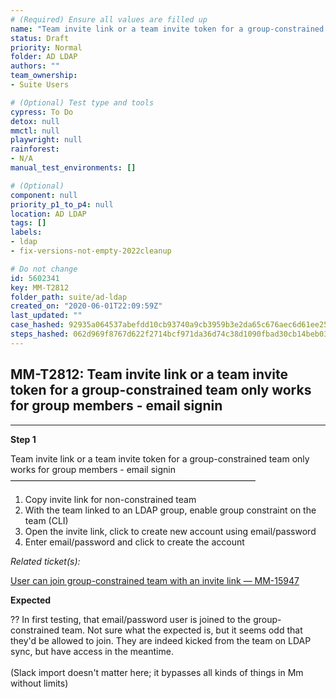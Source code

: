 ```yaml
---
# (Required) Ensure all values are filled up
name: "Team invite link or a team invite token for a group-constrained team only works for group members - email signin"
status: Draft
priority: Normal
folder: AD LDAP
authors: ""
team_ownership: 
- Suite Users

# (Optional) Test type and tools
cypress: To Do
detox: null
mmctl: null
playwright: null
rainforest: 
- N/A
manual_test_environments: []

# (Optional)
component: null
priority_p1_to_p4: null
location: AD LDAP
tags: []
labels: 
- ldap
- fix-versions-not-empty-2022cleanup

# Do not change
id: 5602341
key: MM-T2812
folder_path: suite/ad-ldap
created_on: "2020-06-01T22:09:59Z"
last_updated: ""
case_hashed: 92935a064537abefdd10cb93740a9cb3959b3e2da65c676aec6d61ee2549c39e7c2481b8d77731da046fd13a70a73e77
steps_hashed: 062d969f8767d622f2714bcf971da36d74c38d1090fbad30cb14beb03e228ad6861e5ab3457fbd86a232724cdb4c9c89
---
```


## MM-T2812: Team invite link or a team invite token for a group-constrained team only works for group members - email signin

---

**Step 1**

Team invite link or a team invite token for a group-constrained team only works for group members - email signin\
————————————————————————————

1. Copy invite link for non-constrained team
2. With the team linked to an LDAP group, enable group constraint on the team (CLI)
3. Open the invite link, click to create new account using email/password
4. Enter email/password and click to create the account

_Related ticket(s):_

[User can join group-constrained team with an invite link — MM-15947](https://mattermost.atlassian.net/browse/MM-15947)

**Expected**

?? In first testing, that email/password user is joined to the group-constrained team. Not sure what the expected is, but it seems odd that they'd be allowed to join. They are indeed kicked from the team on LDAP sync, but have access in the meantime.\
\
(Slack import doesn't matter here; it bypasses all kinds of things in Mm without limits)
